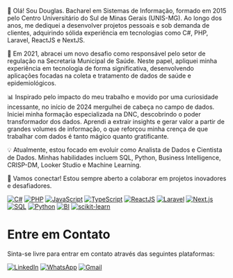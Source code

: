 👋 Olá! Sou Douglas.
Bacharel em Sistemas de Informação, formado em 2015 pelo Centro Universitário do Sul de Minas Gerais (UNIS-MG). Ao longo dos anos, me dediquei a desenvolver projetos pessoais e sob demanda de clientes, adquirindo sólida experiência em tecnologias como C#, PHP, Laravel, ReactJS e NextJS.

🚀 Em 2021, abracei um novo desafio como responsável pelo setor de regulação na Secretaria Municipal de Saúde. Neste papel, apliquei minha experiência em tecnologia de forma significativa, desenvolvendo aplicações focadas na coleta e tratamento de dados de saúde e epidemiológicos.

📊 Inspirado pelo impacto do meu trabalho e movido por uma curiosidade incessante, no início de 2024 mergulhei de cabeça no campo de dados. Iniciei minha formação especializada na DNC, descobrindo o poder transformador dos dados. Aprendi a extrair insights e gerar valor a partir de grandes volumes de informação, o que reforçou minha crença de que trabalhar com dados é tanto mágico quanto gratificante.

💡 Atualmente, estou focado em evoluir como Analista de Dados e Cientista de Dados. Minhas habilidades incluem SQL, Python, Business Intelligence, CRISP-DM, Looker Studio e Machine Learning.

🔗 Vamos conectar! Estou sempre aberto a colaborar em projetos inovadores e desafiadores.

[![C#](https://img.shields.io/badge/C%23-239120?style=flat-square&logo=c-sharp&logoColor=white)](https://dotnet.microsoft.com/)
[![PHP](https://img.shields.io/badge/PHP-777BB4?style=flat-square&logo=php&logoColor=white)](https://php.net/)
[![JavaScript](https://img.shields.io/badge/JavaScript-F7DF1E?style=flat-square&logo=javascript&logoColor=black)](https://developer.mozilla.org/docs/Web/JavaScript)
[![TypeScript](https://img.shields.io/badge/TypeScript-3178C6?style=flat-square&logo=typescript&logoColor=white)](https://www.typescriptlang.org/)
[![ReactJS](https://img.shields.io/badge/ReactJS-61DAFB?style=flat-square&logo=react&logoColor=black)](https://reactjs.org/)
[![Laravel](https://img.shields.io/badge/Laravel-FF2D20?style=flat-square&logo=laravel&logoColor=white)](https://laravel.com/)
[![Next.js](https://img.shields.io/badge/Next.js-black?style=flat-square&logo=next.js&logoColor=white)](https://nextjs.org/)
[![SQL](https://img.shields.io/badge/SQL-4479A1?style=flat-square&logo=mysql&logoColor=white)](https://www.mysql.com/)
[![Python](https://img.shields.io/badge/Python-3776AB?style=flat-square&logo=python&logoColor=white)](https://python.org/)
[![BI](https://img.shields.io/badge/BI-F2C811?style=flat-square&logo=power-bi&logoColor=black)](https://powerbi.microsoft.com/)
[![scikit-learn](https://img.shields.io/badge/scikit--learn-F7931E?style=flat-square&logo=scikit-learn&logoColor=white)](https://scikit-learn.org/)


# Entre em Contato

Sinta-se livre para entrar em contato através das seguintes plataformas:

[![LinkedIn](https://img.shields.io/badge/LinkedIn-Douglas%20Lundy-blue?style=flat-square&logo=linkedin)](https://www.linkedin.com/in/douglaslundy/)
[![WhatsApp](https://img.shields.io/badge/WhatsApp-%2B55%2035%20984297193-green?style=flat-square&logo=whatsapp)](https://wa.me/5535984297193)
[![Gmail](https://img.shields.io/badge/Gmail-douglaslundy%40gmail.com-red?style=flat-square&logo=gmail)](mailto:douglaslundy@gmail.com)
